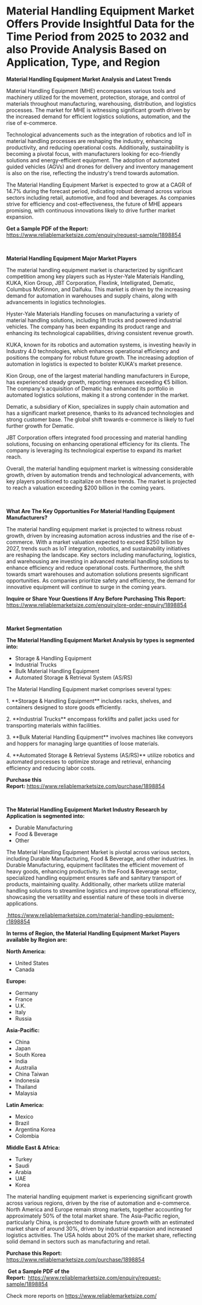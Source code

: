 <p><h1>Material Handling Equipment Market Offers Provide Insightful Data for the Time Period from 2025 to 2032 and also Provide Analysis Based on Application, Type, and Region</h1></p><p><strong>Material Handling Equipment Market Analysis and Latest Trends</strong></p>
<p><p>Material Handling Equipment (MHE) encompasses various tools and machinery utilized for the movement, protection, storage, and control of materials throughout manufacturing, warehousing, distribution, and logistics processes. The market for MHE is witnessing significant growth driven by the increased demand for efficient logistics solutions, automation, and the rise of e-commerce. </p><p>Technological advancements such as the integration of robotics and IoT in material handling processes are reshaping the industry, enhancing productivity, and reducing operational costs. Additionally, sustainability is becoming a pivotal focus, with manufacturers looking for eco-friendly solutions and energy-efficient equipment. The adoption of automated guided vehicles (AGVs) and drones for delivery and inventory management is also on the rise, reflecting the industry's trend towards automation.</p><p>The Material Handling Equipment Market is expected to grow at a CAGR of 14.7% during the forecast period, indicating robust demand across various sectors including retail, automotive, and food and beverages. As companies strive for efficiency and cost-effectiveness, the future of MHE appears promising, with continuous innovations likely to drive further market expansion.</p></p>
<p><strong>Get a Sample PDF of the Report:&nbsp;</strong> <a href="https://www.reliablemarketsize.com/enquiry/request-sample/1898854?utm_campaign=1131&utm_medium=2&utm_source=Github&utm_content=ia&utm_term=16022025&utm_id=material-handling-equipment">https://www.reliablemarketsize.com/enquiry/request-sample/1898854</a></p>
<p>&nbsp;</p>
<p><strong>Material Handling Equipment Major Market Players</strong></p>
<p><p>The material handling equipment market is characterized by significant competition among key players such as Hyster-Yale Materials Handling, KUKA, Kion Group, JBT Corporation, Flexlink, Intelligrated, Dematic, Columbus McKinnon, and Daifuku. This market is driven by the increasing demand for automation in warehouses and supply chains, along with advancements in logistics technologies.</p><p>Hyster-Yale Materials Handling focuses on manufacturing a variety of material handling solutions, including lift trucks and powered industrial vehicles. The company has been expanding its product range and enhancing its technological capabilities, driving consistent revenue growth.</p><p>KUKA, known for its robotics and automation systems, is investing heavily in Industry 4.0 technologies, which enhances operational efficiency and positions the company for robust future growth. The increasing adoption of automation in logistics is expected to bolster KUKA's market presence.</p><p>Kion Group, one of the largest material handling manufacturers in Europe, has experienced steady growth, reporting revenues exceeding €5 billion. The company's acquisition of Dematic has enhanced its portfolio in automated logistics solutions, making it a strong contender in the market.</p><p>Dematic, a subsidiary of Kion, specializes in supply chain automation and has a significant market presence, thanks to its advanced technologies and strong customer base. The global shift towards e-commerce is likely to fuel further growth for Dematic.</p><p>JBT Corporation offers integrated food processing and material handling solutions, focusing on enhancing operational efficiency for its clients. The company is leveraging its technological expertise to expand its market reach.</p><p>Overall, the material handling equipment market is witnessing considerable growth, driven by automation trends and technological advancements, with key players positioned to capitalize on these trends. The market is projected to reach a valuation exceeding $200 billion in the coming years.</p></p>
<p>&nbsp;</p>
<p><strong>What Are The Key Opportunities For Material Handling Equipment Manufacturers?</strong></p>
<p><p>The material handling equipment market is projected to witness robust growth, driven by increasing automation across industries and the rise of e-commerce. With a market valuation expected to exceed $250 billion by 2027, trends such as IoT integration, robotics, and sustainability initiatives are reshaping the landscape. Key sectors including manufacturing, logistics, and warehousing are investing in advanced material handling solutions to enhance efficiency and reduce operational costs. Furthermore, the shift towards smart warehouses and automation solutions presents significant opportunities. As companies prioritize safety and efficiency, the demand for innovative equipment will continue to surge in the coming years.</p></p>
<p><strong>Inquire or Share Your Questions If Any Before Purchasing This Report:</strong> <a href="https://www.reliablemarketsize.com/enquiry/pre-order-enquiry/1898854?utm_campaign=1131&utm_medium=2&utm_source=Github&utm_content=ia&utm_term=16022025&utm_id=material-handling-equipment">https://www.reliablemarketsize.com/enquiry/pre-order-enquiry/1898854</a></p>
<p>&nbsp;</p>
<p><strong>Market Segmentation</strong></p>
<p><strong>The Material Handling Equipment Market Analysis by types is segmented into:</strong></p>
<p><ul><li>Storage & Handling Equipment</li><li>Industrial Trucks</li><li>Bulk Material Handling Equipment</li><li>Automated Storage & Retrieval System (AS/RS)</li></ul></p>
<p><p>The Material Handling Equipment market comprises several types: </p><p>1. **Storage & Handling Equipment** includes racks, shelves, and containers designed to store goods efficiently. </p><p>2. **Industrial Trucks** encompass forklifts and pallet jacks used for transporting materials within facilities. </p><p>3. **Bulk Material Handling Equipment** involves machines like conveyors and hoppers for managing large quantities of loose materials. </p><p>4. **Automated Storage & Retrieval Systems (AS/RS)** utilize robotics and automated processes to optimize storage and retrieval, enhancing efficiency and reducing labor costs.</p></p>
<p><strong>Purchase this Report:&nbsp;</strong><a href="https://www.reliablemarketsize.com/purchase/1898854?utm_campaign=1131&utm_medium=2&utm_source=Github&utm_content=ia&utm_term=16022025&utm_id=material-handling-equipment">https://www.reliablemarketsize.com/purchase/1898854</a></p>
<p>&nbsp;</p>
<p><strong>The Material Handling Equipment Market Industry Research by Application is segmented into:</strong></p>
<p><ul><li>Durable Manufacturing</li><li>Food & Beverage</li><li>Other</li></ul></p>
<p><p>The Material Handling Equipment Market is pivotal across various sectors, including Durable Manufacturing, Food & Beverage, and other industries. In Durable Manufacturing, equipment facilitates the efficient movement of heavy goods, enhancing productivity. In the Food & Beverage sector, specialized handling equipment ensures safe and sanitary transport of products, maintaining quality. Additionally, other markets utilize material handling solutions to streamline logistics and improve operational efficiency, showcasing the versatility and essential nature of these tools in diverse applications.</p></p>
<p><a href="https://www.reliablemarketsize.com/material-handling-equipment-r1898854?utm_campaign=1131&utm_medium=2&utm_source=Github&utm_content=ia&utm_term=16022025&utm_id=material-handling-equipment">&nbsp;https://www.reliablemarketsize.com/material-handling-equipment-r1898854</a></p>
<p><strong>In terms of Region, the Material Handling Equipment Market Players available by Region are:</strong></p>
<p>
    <p> <strong> North America: </strong>
        <ul>
            <li>United States</li>
            <li>Canada</li>
        </ul>
        </p> 
    <p> <strong> Europe: </strong>
        <ul>
            <li>Germany</li>
            <li>France</li>
            <li>U.K.</li>
            <li>Italy</li>
            <li>Russia</li>
        </ul>
        </p> 
    <p> <strong> Asia-Pacific: </strong>
        <ul>
            <li>China</li>
            <li>Japan</li>
            <li>South Korea</li>
            <li>India</li>
            <li>Australia</li>
            <li>China Taiwan</li>
            <li>Indonesia</li>
            <li>Thailand</li>
            <li>Malaysia</li>
        </ul>
        </p> 
    <p> <strong> Latin America: </strong>
        <ul>
            <li>Mexico</li>
            <li>Brazil</li>
            <li>Argentina Korea</li>
            <li>Colombia</li>
        </ul>
        </p> 
    <p> <strong> Middle East & Africa: </strong>
        <ul>
            <li>Turkey</li>
            <li>Saudi</li>
            <li>Arabia</li>
            <li>UAE</li>
            <li>Korea</li>
        </ul>
    </p>
    </p>
<p><p>The material handling equipment market is experiencing significant growth across various regions, driven by the rise of automation and e-commerce. North America and Europe remain strong markets, together accounting for approximately 50% of the total market share. The Asia-Pacific region, particularly China, is projected to dominate future growth with an estimated market share of around 30%, driven by industrial expansion and increased logistics activities. The USA holds about 20% of the market share, reflecting solid demand in sectors such as manufacturing and retail.</p></p>
<p><strong>Purchase this Report: </strong><a href="https://www.reliablemarketsize.com/purchase/1898854?utm_campaign=1131&utm_medium=2&utm_source=Github&utm_content=ia&utm_term=16022025&utm_id=material-handling-equipment">https://www.reliablemarketsize.com/purchase/1898854</a></p>
<p>&nbsp;<strong>Get a Sample PDF of the Report:&nbsp;&nbsp;</strong><a href="https://www.reliablemarketsize.com/enquiry/request-sample/1898854?utm_campaign=1131&utm_medium=2&utm_source=Github&utm_content=ia&utm_term=16022025&utm_id=material-handling-equipment">https://www.reliablemarketsize.com/enquiry/request-sample/1898854</a></p>
<p><strong></strong></p>
<p>Check more reports on <a href="https://www.reliablemarketsize.com/?utm_campaign=1131&utm_medium=2&utm_source=Github&utm_content=ia&utm_term=16022025&utm_id=material-handling-equipment">https://www.reliablemarketsize.com/</a></p>
